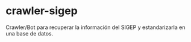 # crawler-sigep
Crawler/Bot para recuperar la información del SIGEP y estandarizarla en una base de datos.
